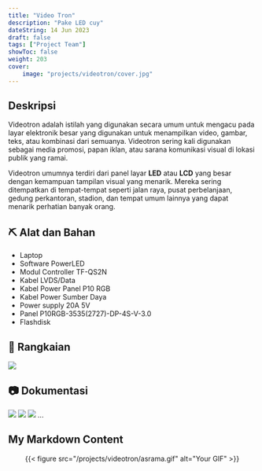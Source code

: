 ```yaml
---
title: "Video Tron"
description: "Pake LED cuy"
dateString: 14 Jun 2023
draft: false
tags: ["Project Team"]
showToc: false
weight: 203
cover:
    image: "projects/videotron/cover.jpg"
--- 
```



## Deskripsi
Videotron adalah istilah yang digunakan secara umum untuk mengacu pada layar elektronik besar yang digunakan untuk menampilkan video, gambar, teks, atau kombinasi dari semuanya. Videotron sering kali digunakan sebagai media promosi, papan iklan, atau sarana komunikasi visual di lokasi publik yang ramai.

Videotron umumnya terdiri dari panel layar **LED** atau **LCD** yang besar dengan kemampuan tampilan visual yang menarik. Mereka sering ditempatkan di tempat-tempat seperti jalan raya, pusat perbelanjaan, gedung perkantoran, stadion, dan tempat umum lainnya yang dapat menarik perhatian banyak orang.

## ⛏️ Alat dan Bahan
- Laptop
- Software PowerLED
- Modul Controller TF-QS2N
- Kabel LVDS/Data
- Kabel Power Panel P10 RGB
- Kabel Power Sumber Daya
- Power supply 20A 5V
- Panel P10RGB-3535(2727)-DP-4S-V-3.0
- Flashdisk 

## 📐 Rangkaian
![](/projects/videotron/rangkaian.jpg)

## 📷︎ Dokumentasi
![](/projects/videotron/1.png) 
![](/projects/videotron/3.jpg)
![](/projects/videotron/4.jpg)
...
## My Markdown Content

<style>
    /* Your CSS code here */
    .center-gif {
        display: flex;
        justify-content: center;
        align-items: center;
    }

    .center-gif img {
        max-width: 100%;
        max-height: 80vh; /* Sesuaikan dengan kebutuhan Anda */
    }
</style>
<div class="center-gif">
    {{< figure src="/projects/videotron/asrama.gif" alt="Your GIF" >}}
</div>

